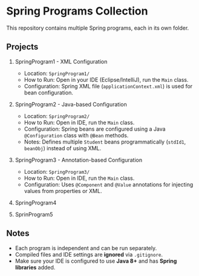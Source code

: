 # Spring Programs Collection

This repository contains multiple Spring programs, each in its own folder.

## Projects

1. SpringProgram1 - XML Configuration  
   - Location: `SpringProgram1/`  
   - How to Run: Open in your IDE (Eclipse/IntelliJ), run the `Main` class.  
   - Configuration: Spring XML file (`applicationContext.xml`) is used for bean configuration.

2. SpringProgram2 - Java-based Configuration  
   - Location: `SpringProgram2/`  
   - How to Run: Open in IDE, run the `Main` class.  
   - Configuration: Spring beans are configured using a Java `@Configuration` class with `@Bean` methods.  
   - Notes: Defines multiple `Student` beans programmatically (`stdId1`, `beanObj`) instead of using XML.

3. SpringProgram3 - Annotation-based Configuration  
   - Location: `SpringProgram3/`  
   - How to Run: Open in IDE, run the `Main` class.  
   - Configuration: Uses `@Component` and `@Value` annotations for injecting values from properties or XML.
  
4. SpringProgram4
5. SprinProgram5

## Notes

- Each program is independent and can be run separately.  
- Compiled files and IDE settings are **ignored** via `.gitignore`.  
- Make sure your IDE is configured to use **Java 8+** and has **Spring libraries** added.
